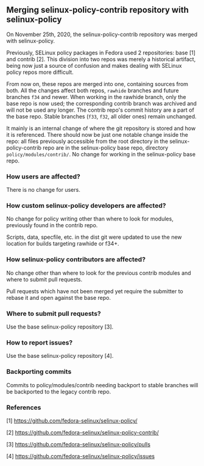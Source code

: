 ## Merging selinux-policy-contrib repository with selinux-policy

On November 25th, 2020, the selinux-policy-contrib repository was merged with selinux-policy.

Previously, SELinux policy packages in Fedora used 2 repositories:
base [1] and contrib [2].
This division into two repos was merely a historical artifact, being
now just a source of confusion and makes dealing
with SELinux policy repos more difficult.

From now on, these repos are merged into one, containing sources from both.
All the changes affect both repos, `rawhide` branches and future branches
`f34` and newer.
When working in the rawhide branch, only the base repo is
now used; the corresponding contrib branch was archived and will not be used
any longer. The contrib repo's commit history are a part of the base repo.
Stable branches (`f33`, `f32`, all older ones) remain unchanged.

It mainly is an internal change of where the git repository is stored and
how it is referenced. There should now be just one notable change
inside the repo: all files previously accessible from the root directory in the
selinux-policy-contrib repo are in the selinux-policy base repo, directory
`policy/modules/contrib/`. No change for working in the selinux-policy base repo.

### How users are affected?
There is no change for users.

### How custom selinux-policy developers are affected?
No change for policy writing other than where to look for modules, previously found in the contrib repo.

Scripts, data, specfile, etc. in the dist git were updated to use the new location for builds targeting rawhide or f34+.

### How selinux-policy contributors are affected?
No change other than where to look for the previous contrib modules and where to submit pull requests.

Pull requests which have not been merged yet require the submitter to rebase it and open against the base repo.

### Where to submit pull requests?
Use the base selinux-policy repository [3].

### How to report issues?
Use the base selinux-policy repository [4].

### Backporting commits
Commits to policy/modules/contrib needing backport to stable branches will be backported to the legacy contrib repo.

### References
[1] https://github.com/fedora-selinux/selinux-policy/

[2] https://github.com/fedora-selinux/selinux-policy-contrib/

[3] https://github.com/fedora-selinux/selinux-policy/pulls

[4] https://github.com/fedora-selinux/selinux-policy/issues
